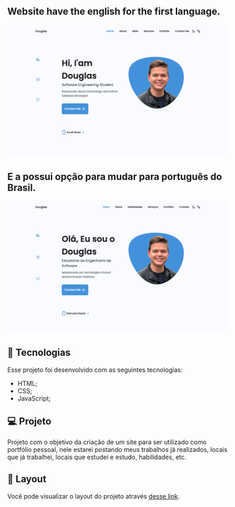 ## Website have the english for the first language.

<p align="center">
 <img src="./assets/img/readme-img-en.png" alt="template"  width="700px"/>
</p>

## E a possui opção para mudar para português do Brasil.

<p align="center">
 <img src="./assets/img/readme-img-pt_br.png" alt="template"  width="700px"/>
</p>

## 🚀 Tecnologias

Esse projeto foi desenvolvido com as seguintes tecnologias:

- HTML;
- CSS;
- JavaScript;

## 💻 Projeto

Projeto com o objetivo da criação de um site para ser utilizado como portfólio pessoal,
nele estarei postando meus trabalhos já realizados, locais que já trabalhei, locais que estudei e estudo, habilidades, etc.

## 🔖 Layout

Você pode visualizar o layout do projeto através [desse link](https://douglastrey.com/).
